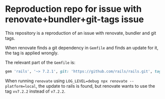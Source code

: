 # Reproduction repo for issue with renovate+bundler+git-tags issue

This repository is a reproduction of an issue with renovate, bundler and git tags.

When renovate finds a git dependency in `Gemfile` and finds an update for it, the tag is applied wrongly.

The relevant part of the `Gemfile` is:

```ruby
gem 'rails', '~> 7.2.1', git: 'https://github.com/rails/rails.git', tag: 'v7.2.1'

```

When running `renovate` using `LOG_LEVEL=debug npx renovate --platform=local`, the update to rails is found, but renovate wants to use the tag `vv7.2.2` instead of `v7.2.2`.

